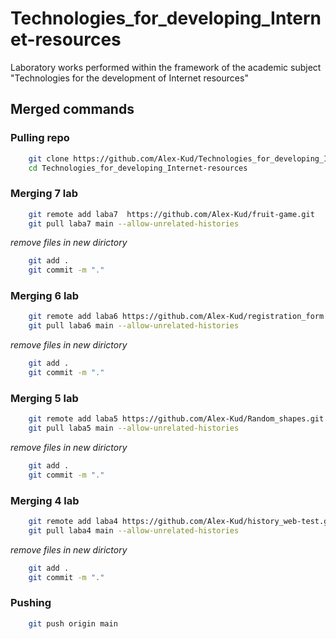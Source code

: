 # Technologies_for_developing_Internet-resources
Laboratory works performed within the framework of the academic subject "Technologies for the development of Internet resources"

## Merged commands

### Pulling repo

```bash
    git clone https://github.com/Alex-Kud/Technologies_for_developing_Internet-resources.git
    cd Technologies_for_developing_Internet-resources
```

### Merging 7 lab

```bash
    git remote add laba7  https://github.com/Alex-Kud/fruit-game.git
    git pull laba7 main --allow-unrelated-histories
```

*remove files in new dirictory*

```bash
    git add .
    git commit -m "."
```
### Merging 6 lab

```bash
    git remote add laba6 https://github.com/Alex-Kud/registration_form.git
    git pull laba6 main --allow-unrelated-histories
```

*remove files in new dirictory*

```bash
    git add .
    git commit -m "."
```

### Merging 5 lab

```bash
    git remote add laba5 https://github.com/Alex-Kud/Random_shapes.git
    git pull laba5 main --allow-unrelated-histories
```

*remove files in new dirictory*

```bash
    git add .
    git commit -m "."
```

### Merging 4 lab

```bash
    git remote add laba4 https://github.com/Alex-Kud/history_web-test.git
    git pull laba4 main --allow-unrelated-histories
```

*remove files in new dirictory*

```bash
    git add .
    git commit -m "."
```
### Pushing

```bash
    git push origin main
```
  

